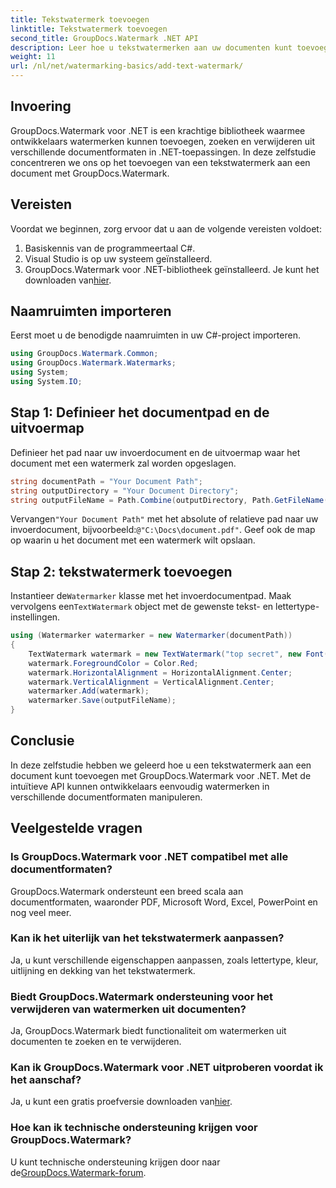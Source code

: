 ```yaml
---
title: Tekstwatermerk toevoegen
linktitle: Tekstwatermerk toevoegen
second_title: GroupDocs.Watermark .NET API
description: Leer hoe u tekstwatermerken aan uw documenten kunt toevoegen met Groupdocs Watermark voor .NET met deze stapsgewijze handleiding.
weight: 11
url: /nl/net/watermarking-basics/add-text-watermark/
---
```

## Invoering
GroupDocs.Watermark voor .NET is een krachtige bibliotheek waarmee ontwikkelaars watermerken kunnen toevoegen, zoeken en verwijderen uit verschillende documentformaten in .NET-toepassingen. In deze zelfstudie concentreren we ons op het toevoegen van een tekstwatermerk aan een document met GroupDocs.Watermark.
## Vereisten
Voordat we beginnen, zorg ervoor dat u aan de volgende vereisten voldoet:
1. Basiskennis van de programmeertaal C#.
2. Visual Studio is op uw systeem geïnstalleerd.
3.  GroupDocs.Watermark voor .NET-bibliotheek geïnstalleerd. Je kunt het downloaden van[hier](https://releases.groupdocs.com/Watermark/net/).

## Naamruimten importeren
Eerst moet u de benodigde naamruimten in uw C#-project importeren.
```csharp
using GroupDocs.Watermark.Common;
using GroupDocs.Watermark.Watermarks;
using System;
using System.IO;
```
## Stap 1: Definieer het documentpad en de uitvoermap
Definieer het pad naar uw invoerdocument en de uitvoermap waar het document met een watermerk zal worden opgeslagen.
```csharp
string documentPath = "Your Document Path";
string outputDirectory = "Your Document Directory";
string outputFileName = Path.Combine(outputDirectory, Path.GetFileName(documentPath));
```
 Vervangen`"Your Document Path"` met het absolute of relatieve pad naar uw invoerdocument, bijvoorbeeld:`@"C:\Docs\document.pdf"`. Geef ook de map op waarin u het document met een watermerk wilt opslaan.
## Stap 2: tekstwatermerk toevoegen
 Instantieer de`Watermarker` klasse met het invoerdocumentpad. Maak vervolgens een`TextWatermark` object met de gewenste tekst- en lettertype-instellingen.
```csharp
using (Watermarker watermarker = new Watermarker(documentPath))
{
    TextWatermark watermark = new TextWatermark("top secret", new Font("Arial", 36));
    watermark.ForegroundColor = Color.Red;
    watermark.HorizontalAlignment = HorizontalAlignment.Center;
    watermark.VerticalAlignment = VerticalAlignment.Center;
    watermarker.Add(watermark);
    watermarker.Save(outputFileName);
}
```

## Conclusie
In deze zelfstudie hebben we geleerd hoe u een tekstwatermerk aan een document kunt toevoegen met GroupDocs.Watermark voor .NET. Met de intuïtieve API kunnen ontwikkelaars eenvoudig watermerken in verschillende documentformaten manipuleren.
## Veelgestelde vragen
### Is GroupDocs.Watermark voor .NET compatibel met alle documentformaten?
GroupDocs.Watermark ondersteunt een breed scala aan documentformaten, waaronder PDF, Microsoft Word, Excel, PowerPoint en nog veel meer.
### Kan ik het uiterlijk van het tekstwatermerk aanpassen?
Ja, u kunt verschillende eigenschappen aanpassen, zoals lettertype, kleur, uitlijning en dekking van het tekstwatermerk.
### Biedt GroupDocs.Watermark ondersteuning voor het verwijderen van watermerken uit documenten?
Ja, GroupDocs.Watermark biedt functionaliteit om watermerken uit documenten te zoeken en te verwijderen.
### Kan ik GroupDocs.Watermark voor .NET uitproberen voordat ik het aanschaf?
 Ja, u kunt een gratis proefversie downloaden van[hier](https://releases.groupdocs.com/).
### Hoe kan ik technische ondersteuning krijgen voor GroupDocs.Watermark?
 U kunt technische ondersteuning krijgen door naar de[GroupDocs.Watermark-forum](https://forum.groupdocs.com/c/watermark/19).